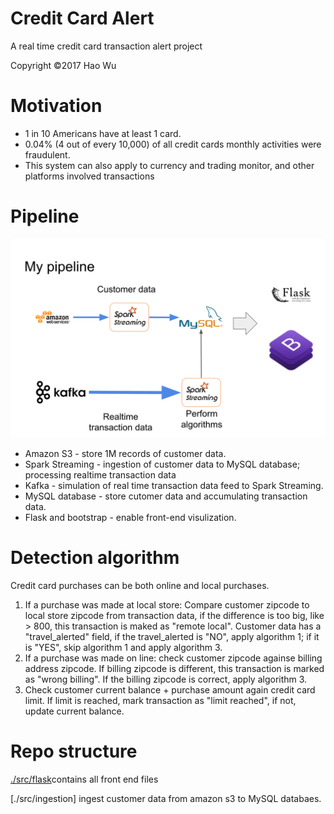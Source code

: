 # Credit Card Alert
A real time credit card transaction alert project

Copyright ©2017 Hao Wu

# Motivation
* 1 in 10 Americans have at least 1 card.
* 0.04% (4 out of every 10,000) of all credit cards monthly activities were fraudulent.
* This system can also apply to currency and trading monitor, and other platforms involved transactions

# Pipeline
![Image of pipeline](/src/flask/app/static/images/pipeline.png)

* Amazon S3 - store 1M records of customer data.
* Spark Streaming - ingestion of customer data to MySQL database; processing realtime transaction data
* Kafka - simulation of real time transaction data feed to Spark Streaming.
* MySQL database - store cutomer data and accumulating transaction data.
* Flask and bootstrap - enable front-end visulization.

# Detection algorithm
Credit card purchases can be both online and local purchases.
1. If a purchase was made at local store: Compare customer zipcode to local store zipcode from transaction data, if the difference is too big, like > 800, this transaction is maked as "remote local". Customer data has a "travel_alerted" field, if the travel_alerted is "NO", apply algorithm 1; if it is "YES", skip algorithm 1 and apply algorithm 3.
2. If a purchase was made on line: check customer zipcode againse billing address zipcode. If billing zipcode is different, this transaction is marked as "wrong billing". If the billing zipcode is correct, apply algorithm 3.
3. Check customer current balance + purchase amount again credit card limit. If limit is reached, mark transaction as "limit reached", if not, update current balance.

# Repo structure
[./src/flask]()contains all front end files

[./src/ingestion] ingest customer data from amazon s3 to MySQL databaes.
